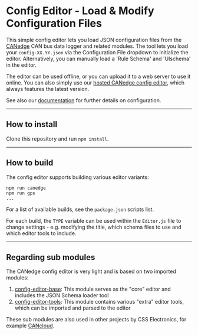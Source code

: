 # Config Editor - Load & Modify Configuration Files

This simple config editor lets you load JSON configuration files from the [CANedge](https://www.csselectronics.com/) CAN bus data logger and related modules. The tool lets you load your `config-XX.YY.json` via the Configuration File dropdown to initialize the editor. Alternatively, you can manually load a 'Rule Schema' and 'UIschema' in the editor.

The editor can be used offline, or you can upload it to a web server to use it online. You can also simply use our [hosted CANedge config editor](https://canlogger.csselectronics.com/simple-editor/#/), which always features the latest version.

See also our [documentation](https://www.csselectronics.com/screen/page/can-logger-resources) for further details on configuration. 

----

## How to install
Clone this repository and run `npm install`. 

----

## How to build
The config editor supports building various editor variants:
```
npm run canedge 
npm run gps 
...
```

For a list of available builds, see the `package.json` scripts list. 

For each build, the `TYPE` variable can be used within the `Editor.js` file to change settings - e.g. modifying the title, which schema files to use and which editor tools to include.

----

## Regarding sub modules
The CANedge config editor is very light and is based on two imported modules: 

1. [config-editor-base](https://github.com/CSS-Electronics/config-editor-base): This module serves as the "core" editor and includes the JSON Schema loader tool
2. [config-editor-tools](https://github.com/CSS-Electronics/config-editor-tools): This module contains various "extra" editor tools, which can be imported and parsed to the editor

These sub modules are also used in other projects by CSS Electronics, for example [CANcloud](https://github.com/CSS-Electronics/cancloud).

